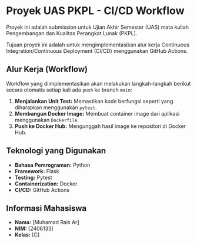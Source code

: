 # Proyek UAS PKPL - CI/CD Workflow

Proyek ini adalah submission untuk Ujian Akhir Semester (UAS) mata kuliah Pengembangan dan Kualitas Perangkat Lunak (PKPL).

Tujuan proyek ini adalah untuk mengimplementasikan alur kerja Continuous Integration/Continuous Deployment (CI/CD) menggunakan GitHub Actions.

## Alur Kerja (Workflow)
Workflow yang diimplementasikan akan melakukan langkah-langkah berikut secara otomatis setiap kali ada `push` ke branch `main`:
1.  **Menjalankan Unit Test:** Memastikan kode berfungsi seperti yang diharapkan menggunakan `pytest`.
2.  **Membangun Docker Image:** Membuat container image dari aplikasi menggunakan `Dockerfile`.
3.  **Push ke Docker Hub:** Mengunggah hasil image ke repositori di Docker Hub.

## Teknologi yang Digunakan
- **Bahasa Pemrograman:** Python
- **Framework:** Flask
- **Testing:** Pytest
- **Containerization:** Docker
- **CI/CD:** GitHub Actions

## Informasi Mahasiswa
- **Nama:** [Muhamad Rais Ar]
- **NIM:** [2406133]
- **Kelas:** [C]
